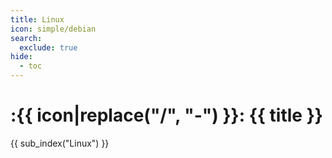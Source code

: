 ```yaml
---
title: Linux
icon: simple/debian
search:
  exclude: true
hide:
  - toc
---
```


# :{{ icon|replace("/", "-") }}: {{ title }}

{{ sub_index("Linux") }}
